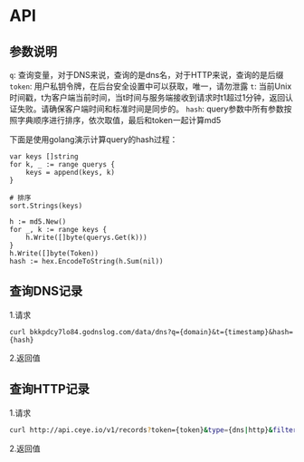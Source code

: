 # API


## 


## 参数说明

`q`: 查询变量，对于DNS来说，查询的是dns名，对于HTTP来说，查询的是后缀
`token`: 用户私钥令牌，在后台安全设置中可以获取，唯一，请勿泄露
`t`: 当前Unix时间戳，t为客户端当前时间，当t时间与服务端接收到请求时t1超过1分钟，返回认证失败。请确保客户端时间和标准时间是同步的。
`hash`: query参数中所有参数按照字典顺序进行排序，依次取值，最后和token一起计算md5

下面是使用golang演示计算query的hash过程：
```golang
var keys []string
for k, _ := range querys {
	keys = append(keys, k)
}

# 排序
sort.Strings(keys)

h := md5.New()
for _, k := range keys {
	h.Write([]byte(querys.Get(k)))
}
h.Write([]byte(Token))
hash := hex.EncodeToString(h.Sum(nil))
```

## 查询DNS记录

1.请求
```
curl bkkpdcy7lo84.godnslog.com/data/dns?q={domain}&t={timestamp}&hash={hash}

```
2.返回值


## 查询HTTP记录

1.请求
```bash
curl http://api.ceye.io/v1/records?token={token}&type={dns|http}&filter={filter}
```

2.返回值
